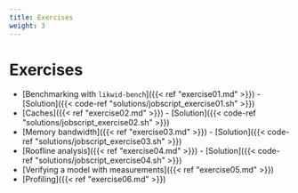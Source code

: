 ```yaml
---
title: Exercises
weight: 3
---
```


# Exercises

+ [Benchmarking with `likwid-bench`]({{< ref "exercise01.md" >}}) -
[Solution]({{< code-ref "solutions/jobscript_exercise01.sh" >}})
+ [Caches]({{< ref "exercise02.md" >}}) -
[Solution]({{< code-ref "solutions/jobscript_exercise02.sh" >}})
+ [Memory bandwidth]({{< ref "exercise03.md" >}}) -
[Solution]({{< code-ref "solutions/jobscript_exercise03.sh" >}})
+ [Roofline analysis]({{< ref "exercise04.md" >}}) -
[Solution]({{< code-ref "solutions/jobscript_exercise04.sh" >}})
+ [Verifying a model with measurements]({{< ref "exercise05.md" >}})
+ [Profiling]({{< ref "exercise06.md" >}})
